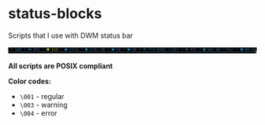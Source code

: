 # status-blocks
Scripts that I use with DWM status bar

![status-blocks](screenshot.jpg)

**All scripts are POSIX compliant**

**Color codes:**
- `\001` - regular
- `\003` - warning
- `\004` - error
